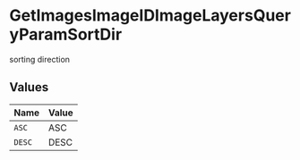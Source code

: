# GetImagesImageIDImageLayersQueryParamSortDir

sorting direction


## Values

| Name   | Value  |
| ------ | ------ |
| `ASC`  | ASC    |
| `DESC` | DESC   |
